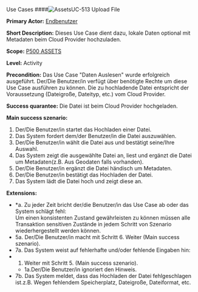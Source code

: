Use Cases
####![Assets](https://raw.github.com/massiveart/sulu-docs/master/system-requirements/images/assets.png)UC-513 Upload File

**Primary Actor:** [Endbenutzer](https://github.com/massiveart/sulu-docs/tree/master/system-specification/actors.md "Actors") 

**Short Description:** Dieses Use Case dient dazu, lokale Daten optional mit Metadaten beim Cloud Provider hochzuladen. 

**Scope:** [P500 ASSETS](https://github.com/massiveart/sulu-docs/tree/master/system-specification/p500-assets "500 ASSETS") 

**Level:** Activity

**Precondition:** Das Use Case "Daten Auslesen" wurde erfolgreich ausgeführt. Der/Die Benutzer/in verfügt über benötigte Rechte um diese Use Case ausführen zu können. Die zu hochladende Datei entspricht der Voraussetzung (Dateigroße, Dateityp, etc.) vom Cloud Provider.

**Success quarantee:** Die Datei ist beim Cloud Provider hochgeladen.

**Main success szenario:** 

1. Der/Die Benutzer/in startet das Hochladen einer Datei.
2. Das System fordert dem/der Benutzer/in die Datei auszuwählen.
3. Der/Die Benutzer/in wählt die Datei aus und bestätigt seine/Ihre Auswahl.
4. Das System zeigt die ausgewählte Datei an, liest und ergänzt die Datei um Metadaten(z.B. Aus Geodaten falls vorhanden).
5. Der/Die Benutzer/in ergänzt die Datei händisch um Metadaten.
6. Der/Die Benutzer/in bestätigt das Hochladen der Datei. 
7. Das System lädt die Datei hoch und zeigt diese an.

**Extensions:**
* *a. Zu jeder Zeit bricht der/die Benutzer/in das Use Case ab oder das System schlägt fehl:	
Um einen konsistenten Zustand gewährleisten zu können müssen alle Transaktion sensitiven Zustände in jedem Schritt von Szenario wiederhergestellt werden können.
* 5a. Der/Die Benutzer/in macht mit Schritt 6. Weiter (Main success szenario). 
* 7a. Das System weist auf fehlerhafte und/oder fehlende Eingaben hin:
 * 1. Weiter mit Schritt 5. (Main success szenario).
     * 1a.Der/Die Benutzer/in ignoriert den Hinweis. 
* 7b. Das System meldet, dass das Hochladen der Datei fehlgeschlagen ist.z.B. Wegen fehlendem Speicherplatz, Dateigroße, Dateiformat, etc.

 
	 